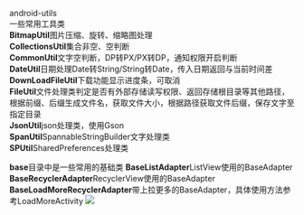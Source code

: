android-utils  
一些常用工具类  
**BitmapUtil**图片压缩、旋转、缩略图处理  
**CollectionsUtil**集合非空、空判断  
**CommonUtil**文字空判断，DP转PX/PX转DP，通知权限开启判断  
**DateUtil**日期处理Date转String/String转Date，传入日期返回与当前时间差  
**DownLoadFileUtil**下载功能显示进度条，可取消  
**FileUtil**文件处理类判定是否有外部存储读写权限、返回存储根目录等其他路径，根据前缀、后缀生成文件名，获取文件大小，根据路径获取文件后缀，保存文字至指定目录  
**JsonUtil**json处理类，使用Gson  
**SpanUtil**SpannableStringBuilder文字处理类  
**SPUtil**SharedPreferences处理类

**base**目录中是一些常用的基础类
**BaseListAdapter**ListView使用的BaseAdapter
**BaseRecyclerAdapter**RecyclerView使用的BaseAdapter
**BaseLoadMoreRecyclerAdapter**带上拉更多的BaseAdapter，具体使用方法参考LoadMoreActivity
[![](https://jitpack.io/v/github2136/Android-utils.svg)](https://jitpack.io/#github2136/Android-utils)
